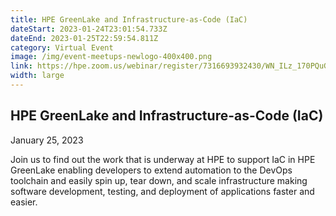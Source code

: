 ```yaml
---
title: HPE GreenLake and Infrastructure-as-Code (IaC)
dateStart: 2023-01-24T23:01:54.733Z
dateEnd: 2023-01-25T22:59:54.811Z
category: Virtual Event
image: /img/event-meetups-newlogo-400x400.png
link: https://hpe.zoom.us/webinar/register/7316693932430/WN_ILz_170PQuGrUdK3i79cqQ
width: large
---
```

## HPE GreenLake and Infrastructure-as-Code (IaC)
January 25, 2023

Join us to find out the work that is underway at HPE to support IaC in HPE GreenLake enabling developers to extend automation to the DevOps toolchain and easily spin up, tear down, and scale infrastructure making software development, testing, and deployment of applications faster and easier.
